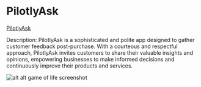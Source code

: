 # PilotlyAsk

[PilotlyAsk](https://splendorous-narwhal-4864ca.netlify.app/)

Description: PilotlyAsk is a sophisticated and polite app designed to gather customer feedback post-purchase. With a courteous and respectful approach, PilotlyAsk invites customers to share their valuable insights and opinions, empowering businesses to make informed decisions and continuously improve their products and services.

![alt alt game of life screenshot](https://github.com/elvynmejia/vue-chat-app/blob/main/ui.png?raw=true)
